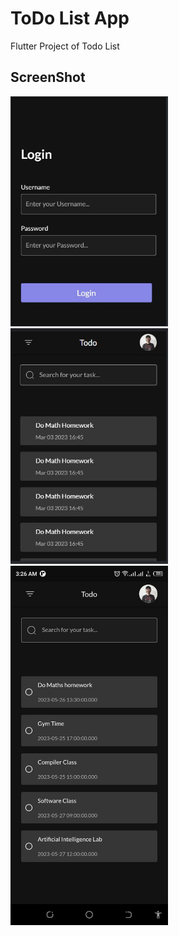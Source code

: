 # ToDo List App

Flutter Project of Todo List

## ScreenShot
<img src="assets/2.JPG" width = 50% height = 50%>
<img src="assets/1.JPG" width = 50% height = 50%>
<img src="assets/3.jpeg" width = 50% height = 50%>


